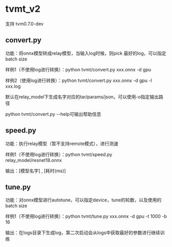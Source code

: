 # tvmt_v2

支持 tvm0.7.0-dev

## convert.py

功能：将onnx模型转成relay模型，当输入log时候，则pick 最好的log，可以指定batch size

样例1（不使用log进行转换）：python tvmt/convert.py xxx.onnx -d gpu

样例2（使用log进行转换）：python tvmt/convert.py xxx.onnx -d gpu -l xxx.log

默认在relay_model下生成名字对应的tar/params/json，可以使用-o指定输出路径

python tvmt/convert.py --help可输出帮助信息

## speed.py

功能：执行relay模型（暂不支持remote模式），进行测速

样例1（不使用log进行转换）：python tvmt/speed.py relay_model/resnet18.onnx

输出：\[模型名字\] , \[耗时(ms)\]

## tune.py

功能：对onnx模型进行autotune，可以指定device，tune的轮数，以及使用的batch size

样例1（不使用log进行转换）：python tvmt/tune.py xxx.onnx -d gpu -t 1000 -b 16

输出：在logs目录下生成log，第二次启动会从logs中获取最好的参数进行继续训练


